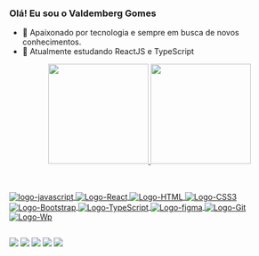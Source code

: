 ### Olá! Eu sou o Valdemberg Gomes

- 🔭 Apaixonado por tecnologia e sempre em busca de novos conhecimentos.
- 📓 Atualmente estudando ReactJS e TypeScript
<div align="center">
  <a href="https://github.com/bergxp">
  <img height="180em" src="https://github-readme-stats.vercel.app/api?username=bergxp&show_icons=true&theme=cobalt&include_all_commits=true&count_private=true"/>
  <img height="180em" src="https://github-readme-stats.vercel.app/api/top-langs/?username=bergxp&layout=compact&langs_count=7&theme=cobalt"/>
  
</div>

  ##
<div style="display: inline_block"><br>
 

  <img align="center" alt="logo-javascript" src="https://img.shields.io/badge/JavaScript-F7DF1E?style=for-the-badge&logo=javascript&logoColor=black" />
  <img align="center" alt="Logo-React" src="https://img.shields.io/badge/React-20232A?style=for-the-badge&logo=react&logoColor=61DAFB">
  <img align="center" alt="Logo-HTML" src="https://img.shields.io/badge/HTML5-E34F26?style=for-the-badge&logo=html5&logoColor=white">
  <img align="center" alt="Logo-CSS3"src="https://img.shields.io/badge/CSS3-1572B6?style=for-the-badge&logo=css3&logoColor=white">
  <img align="center" alt="Logo-Bootstrap" src="https://img.shields.io/badge/Bootstrap-563D7C?style=for-the-badge&logo=bootstrap&logoColor=white" />
  <img align="center" alt="Logo-TypeScript" src="https://img.shields.io/badge/TypeScript-007ACC?style=for-the-badge&logo=typescript&logoColor=white">
  <img align="center" alt="Logo-figma" src="https://img.shields.io/badge/Figma-F24E1E?style=for-the-badge&logo=figma&logoColor=white" />
  <img align="center" alt="Logo-Git" src="https://img.shields.io/badge/GIT-E44C30?style=for-the-badge&logo=git&logoColor=white" />
  <img align="center" alt="Logo-Wp" src="https://img.shields.io/badge/Wordpress-21759B?style=for-the-badge&logo=wordpress&logoColor=white" />



  </div>
  
##

<div> 
  <a href="https://www.youtube.com/" target="_blank"><img src="https://img.shields.io/badge/YouTube-FF0000?style=for-the-badge&logo=youtube&logoColor=white" target="_blank"></a>
  <a href="https://instagram.com/berggmz" target="_blank"><img src="https://img.shields.io/badge/-Instagram-%23E4405F?style=for-the-badge&logo=instagram&logoColor=white" target="_blank"></a>
 <a href="https://discord.gg/#" target="_blank"><img src="https://img.shields.io/badge/Discord-7289DA?style=for-the-badge&logo=discord&logoColor=white" target="_blank"></a> 
  <a href = "mailto:berggomez1@gmail.com"><img src="https://img.shields.io/badge/-Gmail-%23333?style=for-the-badge&logo=gmail&logoColor=white" target="_blank"></a>
  <a href="https://www.linkedin.com/in/valdemberg-gomes/" target="_blank"><img src="https://img.shields.io/badge/-LinkedIn-%230077B5?style=for-the-badge&logo=linkedin&logoColor=white" target="_blank"></a> 
  
</div>
